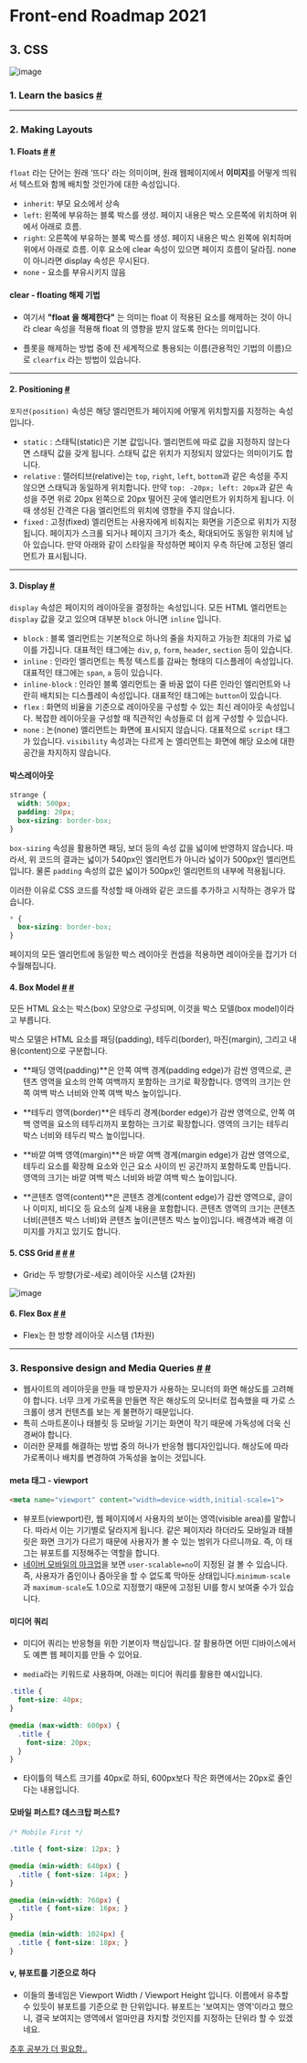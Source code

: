 # Front-end Roadmap 2021

## 3. CSS

![image](https://user-images.githubusercontent.com/24728385/106382611-0a46f000-6404-11eb-8fb3-ccb9ffee8c69.png)

### 1. Learn the basics [#](https://developer.mozilla.org/en-US/docs/Learn/Getting_started_with_the_web/CSS_basics)





------

### 2. Making Layouts 



#### 	1. Floats [#](https://ofcourse.kr/css-course/float-%EC%86%8D%EC%84%B1) [#](https://webclub.tistory.com/606)

`float` 라는 단어는 원래 ‘뜨다’ 라는 의미이며, 원래 웹페이지에서 **이미지**를 어떻게 띄워서 텍스트와 함께 배치할 것인가에 대한 속성입니다.

- `inherit`: 부모 요소에서 상속
- `left`: 왼쪽에 부유하는 블록 박스를 생성. 페이지 내용은 박스 오른쪽에 위치하며 위에서 아래로 흐름.
- `right`: 오른쪽에 부유하는 블록 박스를 생성. 페이지 내용은 박스 왼쪽에 위치하며 위에서 아래로 흐름. 이후 요소에 clear 속성이 있으면 페이지 흐름이 달라짐. none 이 아니라면 display 속성은 무시된다.
- `none` - 요소를 부유시키지 않음



#### clear - floating 해제 기법

* 여기서 **"float 을 해제한다"** 는 의미는 float 이 적용된 요소를 해제하는 것이 아니라
  clear 속성을 적용해 float 의 영향을 받지 않도록 한다는 의미입니다.

* 플롯을 해제하는 방법 중에 전 세계적으로 통용되는 이름(관용적인 기법의 이름)으로 `clearfix` 라는 방법이 있습니다.



------

#### 	2. Positioning [#](https://joshua1988.github.io/web-development/css/layout-basic/)



`포지션(position)` 속성은 해당 엘리먼트가 페이지에 어떻게 위치할지를 지정하는 속성입니다. 

- `static` : 스태틱(static)은 기본 값입니다. 엘리먼트에 따로 값을 지정하지 않는다면 스태틱 값을 갖게 됩니다. 스태틱 값은 위치가 지정되지 않았다는 의미이기도 합니다.
- `relative` : 랠러티브(relative)는 `top`, `right`, `left`, `bottom`과 같은 속성을 주지 않으면 스태틱과 동일하게 위치합니다. 만약 `top: -20px; left: 20px`과 같은 속성을 주면 위로 20px 왼쪽으로 20px 떨어진 곳에 엘리먼트가 위치하게 됩니다. 이때 생성된 간격은 다음 엘리먼트의 위치에 영향을 주지 않습니다.
- `fixed` : 고정(fixed) 엘리먼트는 사용자에게 비춰지는 화면을 기준으로 위치가 지정됩니다. 페이지가 스크롤 되거나 페이지 크기가 축소, 확대되어도 동일한 위치에 남아 있습니다. 만약 아래와 같이 스타일을 작성하면 페이지 우측 하단에 고정된 엘리먼트가 표시됩니다.



------

#### 	3. Display [#](https://joshua1988.github.io/web-development/css/layout-basic/)



`display` 속성은 페이지의 레이아웃을 결정하는 속성입니다. 모든 HTML 엘리먼트는 `display` 값을 갖고 있으며 대부분 `block` 아니면 `inline` 입니다.

- `block` : 블록 엘리먼트는 기본적으로 하나의 줄을 차지하고 가능한 최대의 가로 넓이를 가집니다. 대표적인 태그에는 `div`, `p`, `form`, `header`, `section` 등이 있습니다.
- `inline` : 인라인 엘리먼트는 특정 텍스트를 감싸는 형태의 디스플레이 속성입니다. 대표적인 태그에는 `span`, `a` 등이 있습니다.
- `inline-block` : 인라인 블록 엘리먼트는 줄 바꿈 없이 다른 인라인 엘리먼트와 나란히 배치되는 디스플레이 속성입니다. 대표적인 태그에는 `button`이 있습니다.
- `flex` : 화면의 비율을 기준으로 레이아웃을 구성할 수 있는 최신 레이아웃 속성입니다. 복잡한 레이아웃을 구성할 때 직관적인 속성들로 더 쉽게 구성할 수 있습니다.
- `none` : 논(none) 엘리먼트는 화면에 표시되지 않습니다. 대표적으로 `script` 태그가 있습니다. `visibility` 속성과는 다르게 논 엘리먼트는 화면에 해당 요소에 대한 공간을 차지하지 않습니다.



#### 박스레이아웃

```css
strange {
  width: 500px;
  padding: 20px;
  box-sizing: border-box;
}
```

`box-sizing` 속성을 활용하면 패딩, 보더 등의 속성 값을 넓이에 반영하지 않습니다. 따라서, 위 코드의 결과는 넓이가 540px인 엘리먼트가 아니라 넓이가 500px인 엘리먼트입니다. 물론 `padding` 속성의 값은 넓이가 500px인 엘리먼트의 내부에 적용됩니다.

이러한 이유로 CSS 코드를 작성할 때 아래와 같은 코드를 추가하고 시작하는 경우가 많습니다.



```css
* {
  box-sizing: border-box;
}
```

페이지의 모든 엘리먼트에 동일한 박스 레이아웃 컨셉을 적용하면 레이아웃을 잡기가 더 수월해집니다.

#### 	

#### 	4. Box Model [#](http://www.tcpschool.com/css/css_boxmodel_boxmodel) [#](https://developer.mozilla.org/ko/docs/Web/CSS/CSS_Box_Model/Introduction_to_the_CSS_box_model)

모든 HTML 요소는 박스(box) 모양으로 구성되며, 이것을 박스 모델(box model)이라고 부릅니다.

박스 모델은 HTML 요소를 패딩(padding), 테두리(border), 마진(margin), 그리고 내용(content)으로 구분합니다.

* **패딩 영역(padding)**은 안쪽 여백 경계(padding edge)가 감싼 영역으로, 콘텐츠 영역을 요소의 안쪽 여백까지 포함하는 크기로 확장합니다. 영역의 크기는 안쪽 여백 박스 너비와 안쪽 여백 박스 높이입니다.
* **테두리 영역(border)**은 테두리 경계(border edge)가 감싼 영역으로, 안쪽 여백 영역을 요소의 테두리까지 포함하는 크기로 확장합니다. 영역의 크기는 테두리 박스 너비와 테두리 박스 높이입니다.

* **바깥 여백 영역(margin)**은 바깥 여백 경계(margin edge)가 감싼 영역으로, 테두리 요소를 확장해 요소와 인근 요소 사이의 빈 공간까지 포함하도록 만듭니다. 영역의 크기는 바깥 여백 박스 너비와 바깥 여백 박스 높이입니다.
* **콘텐츠 영역(content)**은 콘텐츠 경계(content edge)가 감싼 영역으로, 글이나 이미지, 비디오 등 요소의 실제 내용을 포함합니다. 콘텐츠 영역의 크기는 콘텐츠 너비(콘텐츠 박스 너비)와 콘텐츠 높이(콘텐츠 박스 높이)입니다. 배경색과 배경 이미지를 가지고 있기도 합니다.



#### 	5. CSS Grid [#](https://studiomeal.com/archives/533) [#](https://www.youtube.com/watch?v=eprXmC_j9A4) [#](https://codepip.com/games/grid-garden/#ko)

- Grid는 두 방향(가로-세로) 레이아웃 시스템 (2차원)

![image](https://user-images.githubusercontent.com/24728385/104924273-8db61980-59e0-11eb-9cc6-0b31b77750d5.png)



#### 6. Flex Box [#](https://studiomeal.com/archives/197) [#](https://www.youtube.com/watch?v=7neASrWEFEM)

- Flex는 한 방향 레이아웃 시스템 (1차원)



------

### 3. Responsive design and Media Queries [#](https://www.codingfactory.net/10534) [#](https://nykim.work/84)

* 웹사이트의 레이아웃을 만들 때 방문자가 사용하는 모니터의 화면 해상도를 고려해야 합니다. 너무 크게 가로폭을 만들면 작은 해상도의 모니터로 접속했을 때 가로 스크롤이 생겨 컨텐츠를 보는 게 불편하기 때문입니다.
* 특히 스마트폰이나 태블릿 등 모바일 기기는 화면이 작기 때문에 가독성에 더욱 신경써야 합니다.
* 이러한 문제를 해결하는 방법 중의 하나가 반응형 웹디자인입니다. 해상도에 따라 가로폭이나 배치를 변경하여 가독성을 높이는 것입니다.



#### meta 태그 - viewport

```html
<meta name="viewport" content="width=device-width,initial-scale=1">
```

* 뷰포트(viewport)란, 웹 페이지에서 사용자의 보이는 영역(visible area)를 말합니다. 따라서 이는 기기별로 달라지게 됩니다. 같은 페이지라 하더라도 모바일과 태블릿은 화면 크기가 다르기 때문에 사용자가 볼 수 있는 범위가 다르니까요. 즉, 이 태그는 뷰포트를 지정해주는 역할을 합니다.
* [네이버 모바일의 마크업](https://m.naver.com/)을 보면 `user-scalable=no`이 지정된 걸 볼 수 있습니다. 즉, 사용자가 줌인이나 줌아웃을 할 수 없도록 막아둔 상태입니다.`minimum-scale`과 `maximum-scale`도 1.0으로 지정했기 때문에 고정된 UI를 항시 보여줄 수가 있습니다.



#### 미디어 쿼리

* 미디어 쿼리는 반응형을 위한 기본이자 핵심입니다. 잘 활용하면 어떤 디바이스에서도 예쁜 웹 페이지를 만들 수 있어요.

* `media`라는 키워드로 사용하며, 아래는 미디어 쿼리를 활용한 예시입니다.

```css
.title {
  font-size: 40px;
}
 
@media (max-width: 600px) {
  .title {
    font-size: 20px;
  }
}
```

* 타이틀의 텍스트 크기를 40px로 하되, 600px보다 작은 화면에서는 20px로 줄인다는 내용입니다. 



#### 모바일 퍼스트? 데스크탑 퍼스트?

```css
/* Mobile First */
 
.title { font-size: 12px; }
 
@media (min-width: 640px) {
  .title { font-size: 14px; }
}
 
@media (min-width: 768px) {
  .title { font-size: 16px; }
}
 
@media (min-width: 1024px) {
  .title { font-size: 18px; }
}
```

#### v, 뷰포트를 기준으로 하다

* 이들의 풀네임은 Viewport Width / Viewport Height 입니다. 이름에서 유추할 수 있듯이 뷰포트를 기준으로 한 단위입니다. 뷰포트는 '보여지는 영역'이라고 했으니, 결국 보여지는 영역에서 얼마만큼 차지할 것인지를 지정하는 단위라 할 수 있겠네요.

[추후 공부가 더 필요함..](https://nykim.work/85)